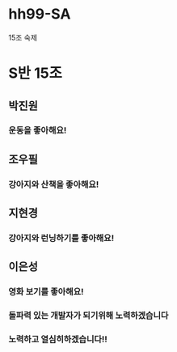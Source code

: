 # hh99-SA
15조 숙제

# S반 15조

## 박진원
### 운동을 좋아해요!

## 조우필
### 강아지와 산책을 좋아해요!

## 지현경
### 강아지와 런닝하기를 좋아해요!

## 이은성
### 영화 보기를 좋아해요!

### 돌파력 있는 개발자가 되기위해 노력하겠습니다
### 노력하고 열심히하겠습니다!!
